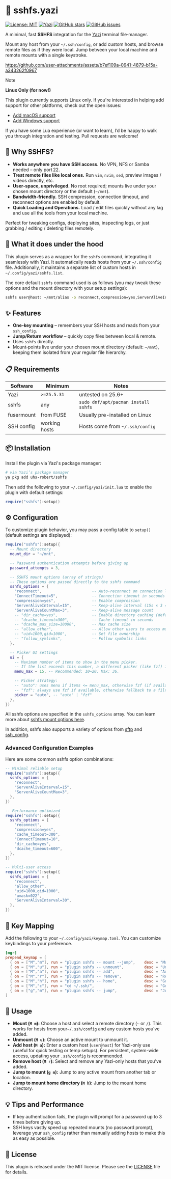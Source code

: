 # 📡 sshfs.yazi

[![License: MIT](https://img.shields.io/badge/License-MIT-yellow.svg?style=for-the-badge)](https://opensource.org/licenses/MIT)
[![Yazi](https://img.shields.io/badge/Yazi-25.5%2B-blue?style=for-the-badge)](https://github.com/sxyazi/yazi)
[![GitHub stars](https://img.shields.io/github/stars/uhs-robert/sshfs.yazi?style=for-the-badge)](https://github.com/uhs-robert/sshfs.yazi/stargazers)
[![GitHub issues](https://img.shields.io/github/issues-raw/uhs-robert/sshfs.yazi?style=for-the-badge)](https://github.com/uhs-robert/sshfs.yazi/issues)

A minimal, fast **SSHFS** integration for the [Yazi](https://github.com/sxyazi/yazi) terminal file‑manager.

Mount any host from your `~/.ssh/config`, or add custom hosts, and browse remote files as if they were local. Jump between your local machine and remote mounts with a single keystroke.

<https://github.com/user-attachments/assets/b7ef109a-0941-4879-b15a-a343262f0967>

> [!NOTE]
>
> **Linux Only (for now!)**
>
> This plugin currently supports Linux only.
> If you're interested in helping add support for other platforms, check out the open issues:
>
> - [Add macOS support](https://github.com/uhs-robert/sshfs.yazi/issues/3)
> - [Add Windows support](https://github.com/uhs-robert/sshfs.yazi/issues/4)
>
> If you have some Lua experience (or want to learn), I’d be happy to walk you through integration and testing. Pull requests are welcome!

## 🤔 Why SSHFS?

- **Works anywhere you have SSH access.** No VPN, NFS or Samba needed – only port 22.
- **Treat remote files like local ones.** Run `vim`, `nvim`, `sed`, preview images / videos directly, etc.
- **User‑space, unprivileged.** No root required; mounts live under your chosen mount directory or the default (`~/mnt`).
- **Bandwidth‑friendly.** SSH compression, connection timeout, and reconnect options are enabled by default.
- **Quick Loading and Operations.** Load / edit files quickly without any lag and use all the tools from your local machine.

Perfect for tweaking configs, deploying sites, inspecting logs, or just grabbing / editing / deleting files remotely.

## 🧠 What it does under the hood

This plugin serves as a wrapper for the `sshfs` command, integrating it seamlessly with Yazi. It automatically reads hosts from your `~/.ssh/config` file. Additionally, it maintains a separate list of custom hosts in `~/.config/yazi/sshfs.list`.

The core default `sshfs` command used is as follows (you may tweak these options and the mount directory with your setup settings):

```sh
sshfs user@host: ~/mnt/alias -o reconnect,compression=yes,ServerAliveInterval=15,ServerAliveCountMax=3
```

## ✨ Features

- **One‑key mounting** – remembers your SSH hosts and reads from your `ssh_config`.
- **Jump/Return workflow** – quickly copy files between local & remote.
- Uses `sshfs` directly.
- Mount‑points live under your chosen mount directory (default: `~/mnt`), keeping them isolated from your regular file hierarchy.

## 📋 Requirements

| Software   | Minimum       | Notes                               |
| ---------- | ------------- | ----------------------------------- |
| Yazi       | `>=25.5.31`   | untested on 25.6+                   |
| sshfs      | any           | `sudo dnf/apt/pacman install sshfs` |
| fusermount | from FUSE     | Usually pre-installed on Linux      |
| SSH config | working hosts | Hosts come from `~/.ssh/config`     |

## 📦 Installation

Install the plugin via Yazi's package manager:

```sh
# via Yazi’s package manager
ya pkg add uhs-robert/sshfs
```

Then add the following to your `~/.config/yazi/init.lua` to enable the plugin with default settings:

```lua
require("sshfs"):setup()
```

## ⚙️ Configuration

To customize plugin behavior, you may pass a config table to `setup()` (default settings are displayed):

```lua
require("sshfs"):setup({
  -- Mount directory
  mount_dir = "~/mnt",

  -- Password authentication attempts before giving up
  password_attempts = 3,

  -- SSHFS mount options (array of strings)
  -- These options are passed directly to the sshfs command
  sshfs_options = {
    "reconnect",                      -- Auto-reconnect on connection loss
    "ConnectTimeout=5",               -- Connection timeout in seconds
    "compression=yes",                -- Enable compression
    "ServerAliveInterval=15",         -- Keep-alive interval (15s × 3 = 45s timeout)
    "ServerAliveCountMax=3",          -- Keep-alive message count
    -- "dir_cache=yes",               -- Enable directory caching (default: yes)
    -- "dcache_timeout=300",          -- Cache timeout in seconds
    -- "dcache_max_size=10000",       -- Max cache size
    -- "allow_other",                 -- Allow other users to access mount
    -- "uid=1000,gid=1000",           -- Set file ownership
    -- "follow_symlinks",             -- Follow symbolic links
  },

  -- Picker UI settings
  ui = {
    -- Maximum number of items to show in the menu picker.
    -- If the list exceeds this number, a different picker (like fzf) is used.
    menu_max = 15, -- Recommended: 10–20. Max: 36.

    -- Picker strategy:
    -- "auto": uses menu if items <= menu_max, otherwise fzf (if available) or a filterable list
    -- "fzf": always use fzf if available, otherwise fallback to a filterable list
    picker = "auto", -- "auto" | "fzf"
  },
})
```

All sshfs options are specified in the `sshfs_options` array. You can learn more about [sshfs mount options here](https://man7.org/linux/man-pages/man1/sshfs.1.html).

In addition, sshfs also supports a variety of options from [sftp](https://man7.org/linux/man-pages/man1/sftp.1.html) and [ssh_config](https://man7.org/linux/man-pages/man5/ssh_config.5.html).

### Advanced Configuration Examples

Here are some common sshfs option combinations:

```lua
-- Minimal reliable setup
require("sshfs"):setup({
  sshfs_options = {
    "reconnect",
    "ServerAliveInterval=15",
    "ServerAliveCountMax=3",
  },
})

-- Performance optimized
require("sshfs"):setup({
  sshfs_options = {
    "reconnect",
    "compression=yes",
    "cache_timeout=300",
    "ConnectTimeout=10",
    "dir_cache=yes",
    "dcache_timeout=600",
  },
})

-- Multi-user access
require("sshfs"):setup({
  sshfs_options = {
    "reconnect",
    "allow_other",
    "uid=1000,gid=1000",
    "umask=022",
    "ServerAliveInterval=30",
  },
})
```

## 🎹 Key Mapping

Add the following to your `~/.config/yazi/keymap.toml`. You can customize keybindings to your preference.

```toml
[mgr]
prepend_keymap = [
  { on = ["M","m"], run = "plugin sshfs -- mount --jump",    desc = "Mount & jump" },
  { on = ["M","u"], run = "plugin sshfs -- unmount",         desc = "Unmount SSHFS" },
  { on = ["M","a"], run = "plugin sshfs -- add",             desc = "Add SSH host" },
  { on = ["M","r"], run = "plugin sshfs -- remove",          desc = "Remove SSH host" },
  { on = ["M","h"], run = "plugin sshfs -- home",            desc = "Go to mount home" },
  { on = ["M","c"], run = "cd ~/.ssh/",                      desc = "Go to ssh config" },
  { on = ["g","m"], run = "plugin sshfs -- jump",            desc = "Jump to mount" },
]
```

## 🚀 Usage

- **Mount (`M m`):** Choose a host and select a remote directory (`~` or `/`). This works for hosts from your`~/.ssh/config` and any custom hosts you've added.
- **Unmount (`M u`):** Choose an active mount to unmount it.
- **Add host (`M a`):** Enter a custom host (`user@host`) for Yazi-only use (useful for quick testing or temp setups). For persistent, system-wide access, updating your `.ssh/config` is recommended.
- **Remove host (`M r`):** Select and remove any Yazi-only hosts that you've added.
- **Jump to mount (`g m`):** Jump to any active mount from another tab or location.
- **Jump to mount home directory (`M h`):** Jump to the mount home directory.

## 💡 Tips and Performance

- If key authentication fails, the plugin will prompt for a password up to 3 times before giving up.
- SSH keys vastly speed up repeated mounts (no password prompt), leverage your `ssh_config` rather than manually adding hosts to make this as easy as possible.

## 📜 License

This plugin is released under the MIT license. Please see the [LICENSE](https://github.com/uhs-robert/sshfs.yazi?tab=MIT-1-ov-file) file for details.
